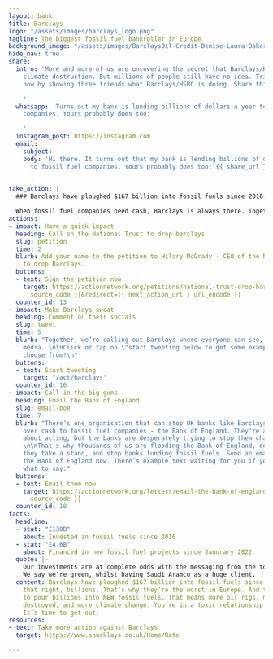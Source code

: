 ```yaml
---
layout: bank
title: Barclays
logo: "/assets/images/barclays_logo.png"
tagline: The biggest fossil fuel bankroller in Europe
background_image: "/assets/images/BarclaysOil-Credit-Denise-Laura-Baker.png"
hide_nav: true
share:
  intro: 'More and more of us are uncovering the secret that Barclays/HSBC is bankrolling
    climate destruction. But millions of people still have no idea. Triple your impact
    now by showing three friends what Barclays/HSBC is doing. Share this page now:

    '
  whatsapp: 'Turns out my bank is lending billions of dollars a year to fossil fuel
    companies. Yours probably does too:

    '
  instagram_post: https://instagram.com
  email:
    subject: 
    body: 'Hi there. It turns out that my bank is lending billions of dollars a year
      to fossil fuel companies. Yours probably does too: {{ share_url }}

      '
take_action: |
  ### Barclays have ploughed $167 billion into fossil fuels since 2016.

  When fossil fuel companies need cash, Barclays is always there. Together, we're demanding that Barclays stops bankrolling climate destruction.
actions:
- impact: Have a quick impact
  heading: Call on the National Trust to drop barclays
  slug: petition
  time: 2
  blurb: Add your name to the petition to Hilary McGrady - CEO of the National Trust
    to drop Barclays.
  buttons:
  - text: Sign the petition now
    target: https://actionnetwork.org/petitions/national-trust-drop-barclays?source={{
      source_code }}&redirect={{ next_action_url | url_encode }}
  counter_id: 13
- impact: Make Barclays sweat
  heading: Comment on their socials
  slug: tweet
  time: 5
  blurb: "Together, we’re calling out Barclays where everyone can see, on their social
    media. \n\nClick or tap on \"start tweeting below to get some example tweets to
    choose from!\n"
  buttons:
  - text: Start tweeting
    target: "/act/barclays"
  counter_id: 16
- impact: Call in the big guns
  heading: Email the Bank of England
  slug: email-boe
  time: 7
  blurb: "There’s one organisation that can stop UK banks like Barclays/HSBC handing
    over cash to fossil fuel companies - the Bank of England. They’re already thinking
    about acting, but the banks are desperately trying to stop them changing the rules.
    \n\nThat’s why thousands of us are flooding the Bank of England, demanding that
    they take a stand, and stop banks funding fossil fuels. Send an email/tweet to
    the Bank of England now. There’s example text waiting for you if you’re not sure
    what to say:"
  buttons:
  - text: Email them now
    target: https://actionnetwork.org/letters/email-the-bank-of-england?source={{
      source_code }}
  counter_id: 10
facts:
  headline:
  - stat: "£138B"
    about: Invested in fossil fuels since 2016
  - stat: "£4.6B"
    about: Financed in new fossil fuel projects since Janurary 2022
  quote: |-
    Our investments are at complete odds with the messaging from the top of the business.
    We say we're green, whilst having Saudi Aramco as a huge client.
  content: Barclays have ploughed $167 billion into fossil fuels since 2016. You read
    that right, billions. That’s why they’re the worst in Europe. And they’re continuing
    to pour billions into NEW fossil fuels. That means more oil rigs, more habitats
    destroyed, and more climate change. You’re in a toxic relationship with Barclays.
    It’s time to get out.
resources:
- text: Take more action against Barclays
  target: https://www.sharklays.co.uk/Home/Rate

---
```

